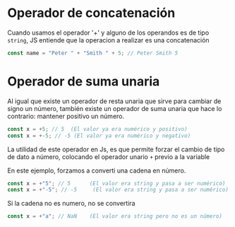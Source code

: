# Operador de concatenación

Cuando usamos el operador '+' y alguno de los operandos es de tipo `string`, JS entiende que la operacion a realizar es una concatenación

```js
const name = "Peter " + "Smith " + 5; // Peter Smith 5
```

# Operador de suma unaria

Al igual que existe un operador de resta unaria que sirve para cambiar de signo un número, también existe un operador de suma unaria que hace lo contrario: mantener positivo un número.

```js
const x = +5; // 5  (El valor ya era numérico y positivo)
const x = +-5; // -5 (El valor ya era numérico y negativo)
```

La utilidad de este operador en Js, es que permite forzar el cambio de tipo de dato a número, colocando el operador unario `+` previo a la variable

En este ejemplo, forzamos a converti una cadena en número.

```js
const x = +"5"; // 5      (El valor era string y pasa a ser numérico)
const x = +"-5"; // -5     (El valor era string y pasa a ser numérico)
```

Si la cadena no es numero, no se convertira

```js
const x = +"a"; // NaN    (El valor era string pero no es un número)
```
